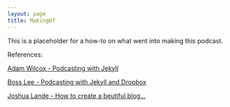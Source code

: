 ```yaml
---
layout: page
title: MakingOf
---
```


This is a placeholder for a how-to on what went into making this podcast.

References:

[Adam Wilcox - Podcasting with Jekyll](http://www.adamwilcox.org/2013/01/17/from-the-pub/)

[Boss Lee - Podcasting with Jekyll and Dropbox](http://bosslee.co/podcasting-with-dropbox-and-jekyll/)

[Joshua Lande - How to create a beutiful blog...](http://joshualande.com/jekyll-github-pages-poole/)

